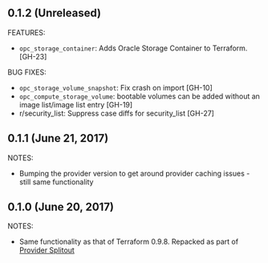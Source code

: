 ## 0.1.2 (Unreleased)
FEATURES:

  * `opc_storage_container`: Adds Oracle Storage Container to Terraform. [GH-23]
  
BUG FIXES:
 * `opc_storage_volume_snapshot`: Fix crash on import [GH-10]
 * `opc_compute_storage_volume`: bootable volumes can be added without an image list/image list entry [GH-19]
 * r/security_list: Suppress case diffs for security_list [GH-27]

## 0.1.1 (June 21, 2017)

NOTES:

* Bumping the provider version to get around provider caching issues - still same functionality 

## 0.1.0 (June 20, 2017)

NOTES:

* Same functionality as that of Terraform 0.9.8. Repacked as part of [Provider Splitout](https://www.hashicorp.com/blog/upcoming-provider-changes-in-terraform-0-10/)
